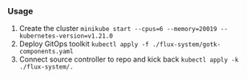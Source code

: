 ### Usage
1. Create the cluster `minikube start --cpus=6 --memory=20019 --kubernetes-version=v1.21.0`
2. Deploy GitOps toolkit `kubectl apply -f ./flux-system/gotk-components.yaml`
3. Connect source controller to repo and kick back `kubectl apply -k ./flux-system/.`